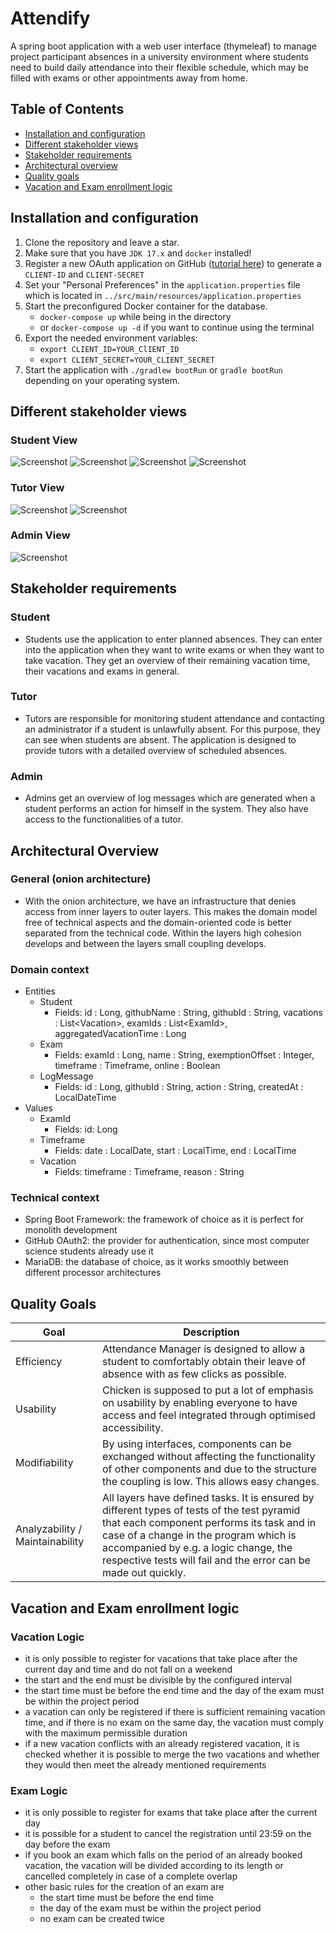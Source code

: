 # Attendify

A spring boot application with a web user interface (thymeleaf) to manage project participant
absences in a university environment where students need to build daily attendance into their
flexible schedule, which may be filled with exams or other appointments away from home.

## Table of Contents

- [Installation and configuration](#installation-and-configuration)
- [Different stakeholder views](#different-stakeholder-views)
- [Stakeholder requirements](#stakeholder-requirements)
- [Architectural overview](#architectural-overview)
- [Quality goals](#quality-goals)
- [Vacation and Exam enrollment logic](#vacation-and-exam-enrollment-logic)

## Installation and configuration

1. Clone the repository and leave a star.
2. Make sure that you have `JDK 17.x` and `docker` installed!
3. Register a new OAuth application on
   GitHub ([tutorial here](https://docs.github.com/en/developers/apps/building-oauth-apps/creating-an-oauth-app))
   to generate a `CLIENT-ID` and `CLIENT-SECRET`
4. Set your "Personal Preferences" in the `application.properties` file which is located
   in `../src/main/resources/application.properties`
5. Start the preconfigured Docker container for the database.
   - `docker-compose up` while being in the directory
   - or `docker-compose up -d` if you want to continue using the terminal
6. Export the needed environment variables:
   - `export CLIENT_ID=YOUR_ClIENT_ID`
   - `export CLIENT_SECRET=YOUR_CLIENT_SECRET`
7. Start the application with `./gradlew bootRun` or `gradle bootRun` depending on your operating
   system.
## Different stakeholder views

### Student View

![Screenshot](misc/student_view/student1.png)
![Screenshot](misc/student_view/student2.png)
![Screenshot](misc/student_view/student3.png)
![Screenshot](misc/student_view/student4.png)

### Tutor View

![Screenshot](misc/tutor_view/tutor1.png)
![Screenshot](misc/tutor_view/tutor2.png)

### Admin View

![Screenshot](misc/admin_view/admin1.png)

## Stakeholder requirements

### Student

- Students use the application to enter planned absences. They can enter into the application when
  they want to write exams or when they want to take vacation. They get an overview of their
  remaining vacation time, their vacations and exams in general.

### Tutor

- Tutors are responsible for monitoring student attendance and contacting an administrator if a
  student is unlawfully absent. For this purpose, they can see when students are absent. The
  application is designed to provide tutors with a detailed overview of scheduled absences.

### Admin

- Admins get an overview of log messages which are generated when a student performs an action for
  himself in the system. They also have access to the functionalities of a tutor.

## Architectural Overview

### General (onion architecture)

- With the onion architecture, we have an infrastructure that denies access from inner layers to
  outer layers. This makes the domain model free of technical aspects and the domain-oriented code
  is better separated from the technical code. Within the layers high cohesion develops and between
  the layers small coupling develops.

### Domain context

- Entities
  - Student
    - Fields: id : Long, githubName : String, githubId : String, vacations : List\<Vacation>,
      examIds : List\<ExamId>, aggregatedVacationTime : Long
  - Exam
    - Fields: examId : Long, name : String, exemptionOffset : Integer, timeframe : Timeframe,
      online : Boolean
  - LogMessage
    - Fields: id : Long, githubId : String, action : String, createdAt : LocalDateTime
- Values
  - ExamId
    - Fields: id: Long
  - Timeframe
    - Fields: date : LocalDate, start : LocalTime, end : LocalTime
  - Vacation
    - Fields: timeframe : Timeframe, reason : String

### Technical context

- Spring Boot Framework: the framework of choice as it is perfect for monolith development
- GitHub OAuth2: the provider for authentication, since most computer science students
  already use it
- MariaDB: the database of choice, as it works smoothly between different processor architectures

## Quality Goals

| Goal                            | Description                                                  |
| ------------------------------- | ------------------------------------------------------------ |
| Efficiency                      | Attendance Manager is designed to allow a student to comfortably obtain their leave of absence with as few clicks as possible. |
| Usability                       | Chicken is supposed to put a lot of emphasis on usability by enabling everyone to have access and feel integrated through optimised accessibility. |
| Modifiability                   | By using interfaces, components can be exchanged without affecting the functionality of other components and due to the structure the coupling is low. This allows easy changes. |
| Analyzability / Maintainability | All layers have defined tasks. It is ensured by different types of tests of the test pyramid that each component performs its task and in case of a change in the program which is accompanied by e.g. a logic change, the respective tests will fail and the error can be made out quickly. |

## Vacation and Exam enrollment logic

### Vacation Logic

- it is only possible to register for vacations that take place after the current day and time and
  do not fall on a weekend
- the start and the end must be divisible by the configured interval
- the start time must be before the end time and the day of the exam must be within the project
  period
- a vacation can only be registered if there is sufficient remaining vacation time, and if there is
  no exam on the same day, the vacation must comply with the maximum permissible duration
- if a new vacation conflicts with an already registered vacation, it is checked whether it is
  possible to merge the two vacations and whether they would then meet the already mentioned
  requirements

### Exam Logic

- it is only possible to register for exams that take place after the current day
- it is possible for a student to cancel the registration until 23:59 on the day before the exam
- if you book an exam which falls on the period of an already booked vacation, the vacation will be
  divided according to its length or cancelled completely in case of a complete overlap
- other basic rules for the creation of an exam are
  - the start time must be before the end time
  - the day of the exam must be within the project period
  - no exam can be created twice
